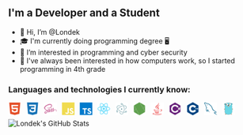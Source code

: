 
## I'm a Developer and a Student
- 👋 Hi, I’m @Londek
- 🎓 I'm currently doing programming degree 🖥️
- 👀 I’m interested in programming and cyber security
- 💬 I've always been interested in how computers work, so I started programming in 4th grade

### Languages and technologies I currently know:

<img style="margin-right: 10px;" align="left" alt="HTML5" width="26px" src="https://raw.githubusercontent.com/devicons/devicon/master/icons/html5/html5-plain.svg" />
<img style="margin-right: 10px;" align="left" alt="CSS3" width="26px" src="https://raw.githubusercontent.com/devicons/devicon/master/icons/css3/css3-plain.svg" />
<img style="margin-right: 10px;" align="left" alt="Sass" width="26px" src="https://raw.githubusercontent.com/devicons/devicon/master/icons/sass/sass-original.svg" />
<img style="margin-right: 10px;" align="left" alt="JavaScript" width="26px" src="https://raw.githubusercontent.com/devicons/devicon/master/icons/javascript/javascript-plain.svg" />
<img style="margin-right: 10px;" align="left" alt="TypeScript" width="26px" src="https://raw.githubusercontent.com/devicons/devicon/master/icons/typescript/typescript-plain.svg" />
<img style="margin-right: 10px;" align="left" alt="React" width="26px" src="https://raw.githubusercontent.com/devicons/devicon/master/icons/react/react-original.svg" />
<img style="margin-right: 10px;" align="left" alt="Electron" width="26px" src="https://raw.githubusercontent.com/devicons/devicon/master/icons/electron/electron-original.svg" />
<img style="margin-right: 10px;" align="left" alt="Node.js" width="26px" src="https://raw.githubusercontent.com/devicons/devicon/master/icons/nodejs/nodejs-plain.svg" />
<img style="margin-right: 10px;" align="left" alt="Java" width="26px" src="https://raw.githubusercontent.com/devicons/devicon/master/icons/java/java-plain.svg" />
<img style="margin-right: 10px;" align="left" alt="C#" width="26px" src="https://raw.githubusercontent.com/devicons/devicon/master/icons/csharp/csharp-plain.svg" />
<img style="margin-right: 10px;" align="left" alt="C++" width="26px" src="https://raw.githubusercontent.com/devicons/devicon/master/icons/cplusplus/cplusplus-plain.svg" />
<img style="margin-right: 10px;" align="left" alt="MySQL" width="26px" src="https://raw.githubusercontent.com/devicons/devicon/master/icons/mysql/mysql-original.svg" />
<img style="margin-right: 10px;" align="left" alt="Go" width="26px" src="https://raw.githubusercontent.com/devicons/devicon/master/icons/go/go-original.svg" />
<br />
<br />

<img align="left" alt="Londek's GitHub Stats" src="https://github-readme-stats.vercel.app/api?username=londek&show_icons=true&theme=transparent" />

